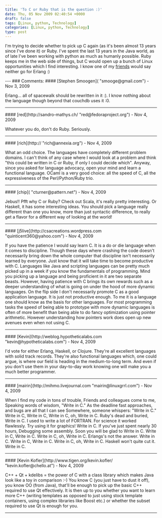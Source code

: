 ```yaml
---
title: 'To C or Ruby that is the question :)'
date: Thu, 05 Nov 2009 02:40:54 +0000
draft: false
tags: [Linux, python, Technology]
categories: [Linux, python, Technology]
type: post
---
```


I'm trying to decide whether to pick up C again (as it's been almost 13 years since I've done it) or Ruby. I've spent the last 13 years in the Java world, as of late I've been working with python as much as humanly possible. Ruby keeps me in the web side of things, but C would open up a bunch of Linux opportunities which I find interesting. I know one of my [friends](http://weblog.hypotheticalabs.com/) would say neither go for Erlang :)

</thinking>
---
### Comments:
####
[Stephen Smoogen]( "smooge@gmail.com") - <time datetime="2009-11-04 23:20:57">Nov 3, 2009</time>

Erlang... all of spacewalk should be rewritten in it :). I know nothing about the language though beyond that couchdb uses it :0.
<hr />
####
[red](http://sandro-mathys.ch/ "red@fedoraproject.org") - <time datetime="2009-11-05 03:43:49">Nov 4, 2009</time>

Whatever you do, don't do Ruby. Seriously.
<hr />
####
[rich](http:// "rich@annexia.org") - <time datetime="2009-11-05 04:41:05">Nov 4, 2009</time>

What an odd choice. The languages have completely different problem domains. I can't think of any case where I would look at a problem and think "this could be written in C or Ruby, if only I could decide which". Anyway, since you asked for language advocacy, open your mind and learn a functional language. OCaml is a very good choice: all the speed of C, all the expressiveness of the Perl/Python/Ruby trio.
<hr />
####
[chip]( "cturner@pattern.net") - <time datetime="2009-11-05 04:59:32">Nov 4, 2009</time>

Jebus!! Pfft why C or Ruby? Check out Scala, it's really pretty interesting. Or Haskell, it has some interesting ideas. You should pick a language really different than one you know, more than just syntactic difference, to really get a flavor for a different way of looking at the world!
<hr />
####
[j5live](http://csacreations.wordpress.com "quinticent360@yahoo.com") - <time datetime="2009-11-05 12:37:28">Nov 4, 2009</time>

If you have the patience I would say learn C. It is a do or die language when it comes to discipline. Though these days where crashing the code doesn't necessarily bring down the whole computer that discipline isn't necessarily learned by everyone. Just know that it will take time to become productive with C. Languages like Java and scripting languages can be pretty much picked up in a week if you know the fundamentals of programming. Mind you picking up a language and being proficient in it are two separate beasts. However, having patience with C brings its own rewards such as a deeper understanding of what is going on under the hood of more dynamic languages. On the flip side I don't necessarily promote C as a good application language. It is just not productive enough. To me it is a language one should know as the basis for other languages. For most programming tasks the speed of being able to prototype with more dynamic languages is often of more benefit than being able to do fancy optimization using pointer arithmetic. However understanding how pointers work does open up new avenues even when not using C.
<hr />
####
[Kevin](http://weblog.hypotheticalabs.com "kevin@hypotheticalabs.com") - <time datetime="2009-11-05 14:19:28">Nov 4, 2009</time>

I'd vote for either Erlang, Haskell, or Clojure. They're all excellent languages with solid track records. They're also functional languages which, one could argue, is where our field is heading in the medium-to-long term. And even if you don't use them in your day-to-day work knowing one will make you a much better programmer.
<hr />
####
[mairin](http://mihmo.livejournal.com "mairin@linuxgrrl.com") - <time datetime="2009-11-05 17:08:39">Nov 4, 2009</time>

When I find my code in tons of trouble, Friends and colleagues come to me, Speaking words of wisdom, "Write in C." As the deadline fast approaches, and bugs are all that I can see Somewhere, someone whispers: "Write in C." Write in C, Write in C, Write in C, oh, Write in C. Ruby's dead and buried, Write in C. I used to write a lot of FORTRAN. For science it worked flawlessly. Try using it for graphics! Write in C. If you've just spent nearly 30 hours, Debugging some assembly. Soon you will be glad to Write in C. Write in C, Write in C. Write in C, oh, Write in C. Erlangs's not the answer. Write in C. Write in C, Write in C. Write in C, oh, Write in C. Haskell won't quite cut it. Write in C.
<hr />
####
[Kevin Kofler](http://www.tigen.org/kevin.kofler/ "kevin.kofler@chello.at") - <time datetime="2009-11-05 23:51:38">Nov 4, 2009</time>

C++ + Qt + kdelibs = the power of C with a class library which makes Java look like a toy in comparison :-) You know C (you just have to dust it off), you know OO (from Java), that'll be enough to pick up the basic C++ required to use Qt effectively. It is then up to you whether you want to learn more C++ (writing templates as opposed to just using stock template containers, using complex libraries like Boost etc.) or whether the subset required to use Qt is enough for you.
<hr />
